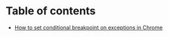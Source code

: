# Table of contents

* [How to set conditional breakpoint on exceptions in Chrome](how-to-set-conditional-breakpoint-on-exception-in-chrome.md)


